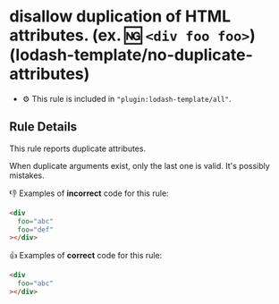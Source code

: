 # disallow duplication of HTML attributes. (ex. :ng: `<div foo foo>`) (lodash-template/no-duplicate-attributes)

- :gear: This rule is included in `"plugin:lodash-template/all"`.

## Rule Details

This rule reports duplicate attributes.

When duplicate arguments exist, only the last one is valid.
It's possibly mistakes.

:-1: Examples of **incorrect** code for this rule:

```html
<div
  foo="abc"
  foo="def"
></div>
```

:+1: Examples of **correct** code for this rule:

```html
<div
  foo="abc"
></div>
```
